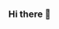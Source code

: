 ### Hi there 👋

<!--
**dvbenson/dvbenson** is a ✨ _special_ ✨ repository because its `README.md` (this file) appears on your GitHub profile.

Here are some ideas to get you started:

- 🔭 I’m currently working on ... becoming a developer!
- 🌱 I’m currently learning ... Javascript, CSS, HTML with NorthCoders
- 👯 I’m looking to collaborate on ... let's wait and see on this one
- 🤔 I’m looking for help with ... probably too much to list
- 💬 Ask me about ... who the greatest DBZ character is
- 📫 How to reach me: ... figuring this out in a post-twitter world
- 😄 Pronouns: ... he/him
- ⚡ Fun fact: ... I make fermented hot sauce
-->
